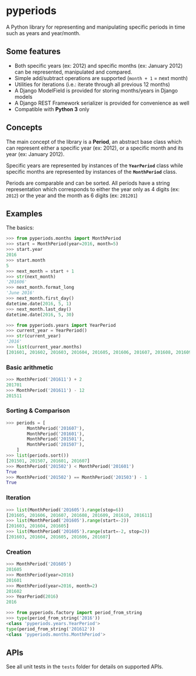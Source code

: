 # pyperiods

A Python library for representing and manipulating specific periods in time such as years and year/month.

## Some features

 - Both specific years (ex: 2012) and specific months (ex: January 2012) can be represented, manipulated and compared.
 - Simple add/subtract operations are supported (`month + 1` = next month)
 - Utilities for iterations (i.e.: iterate through all previous 12 months)
 - A Django ModelField is provided for storing months/years in Django models
 - A Django REST Framework serializer is provided for convenience as well
 - Compatible with **Python 3** only

## Concepts

The main concept of the library is a **Period**, an abstract base class which can represent either a specific year (ex: 2012), or a specific month and its year (ex: January 2012).

Specific years are represented by instances of the **`YearPeriod`** class while specific months are represented by instances of the **`MonthPeriod`** class.

Periods are comparable and can be sorted. All periods have a string representation which corresponds to either the year only as 4 digits (ex: `2012`) or the year and the month as 6 digits (ex: `201201`)


## Examples

The basics:

``` python
>>> from pyperiods.months import MonthPeriod
>>> start = MonthPeriod(year=2016, month=5)
>>> start.year
2016
>>> start.month
5
>>> next_month = start + 1
>>> str(next_month)
'201606'
>>> next_month.format_long
'June 2016'
>>> next_month.first_day()
datetime.date(2016, 5, 1)
>>> next_month.last_day()
datetime.date(2016, 5, 30)

>>> from pyperiods.years import YearPeriod
>>> current_year = YearPeriod()
>>> str(current_year)
'2016'
>>> list(current_year.months)
[201601, 201602, 201603, 201604, 201605, 201606, 201607, 201608, 201609, 201610, 201611, 201612]

```

### Basic arithmetic

``` python
>>> MonthPeriod('201611') + 2
201701
>>> MonthPeriod('201611') - 12
201511
```

### Sorting & Comparison

``` python
>>> periods = [
        MonthPeriod('201607'),
        MonthPeriod('201601'),
        MonthPeriod('201501'),
        MonthPeriod('201507'),
    ]
>>> list(periods.sort())
[201501, 201507, 201601, 201607]
>>> MonthPeriod('201502') < MonthPeriod('201601')
True
>>> MonthPeriod('201502') == MonthPeriod('201503') - 1
True
```

### Iteration

``` python
>>> list(MonthPeriod('201605').range(stop=6))
[201605, 201606, 201607, 201608, 201609, 201610, 201611]
>>> list(MonthPeriod('201605').range(start=-2))
[201603, 201604, 201605]
>>> list(MonthPeriod('201605').range(start=-2, stop=2))
[201603, 201604, 201605, 201606, 201607]
```

### Creation

``` python
>>> MonthPeriod('201605')
201605
>>> MonthPeriod(year=2016)
201601
>>> MonthPeriod(year=2016, month=2)
201602
>>> YearPeriod(2016)
2016

>>> from pyperiods.factory import period_from_string
>>> type(period_from_string('2016'))
<class 'pyperiods.years.YearPeriod'>
type(period_from_string('201612'))
<class 'pyperiods.months.MonthPeriod'>
```

## APIs

See all unit tests in the `tests` folder for details on supported APIs.

